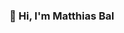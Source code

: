 ### 👋 Hi, I'm Matthias Bal

<!---
inari-mbal/inari-mbal is a ✨ special ✨ repository because its `README.md` (this file) appears on your GitHub profile.
You can click the Preview link to take a look at your changes.
--->

